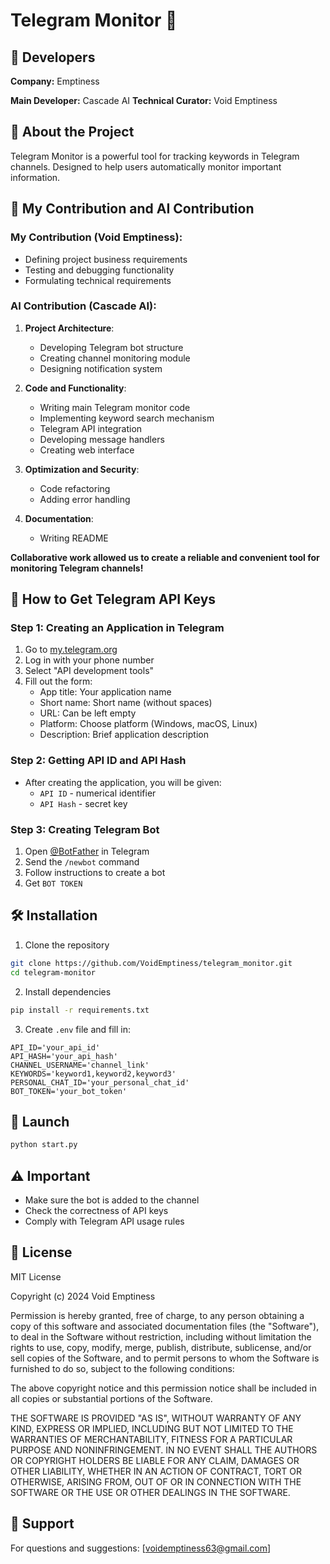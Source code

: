 # Telegram Monitor 🤖

## 👤 Developers

**Company:** Emptiness

**Main Developer:** Cascade AI
**Technical Curator:** Void Emptiness

## 🌟 About the Project

Telegram Monitor is a powerful tool for tracking keywords in Telegram channels. Designed to help users automatically monitor important information.

## 🚀 My Contribution and AI Contribution

### My Contribution (Void Emptiness):
- Defining project business requirements
- Testing and debugging functionality
- Formulating technical requirements

### AI Contribution (Cascade AI):
1. **Project Architecture**:
   - Developing Telegram bot structure
   - Creating channel monitoring module
   - Designing notification system

2. **Code and Functionality**:
   - Writing main Telegram monitor code
   - Implementing keyword search mechanism
   - Telegram API integration
   - Developing message handlers
   - Creating web interface

3. **Optimization and Security**:
   - Code refactoring
   - Adding error handling

4. **Documentation**:
   - Writing README

**Collaborative work allowed us to create a reliable and convenient tool for monitoring Telegram channels!**

## 🔧 How to Get Telegram API Keys

### Step 1: Creating an Application in Telegram
1. Go to [my.telegram.org](https://my.telegram.org/)
2. Log in with your phone number
3. Select "API development tools"
4. Fill out the form:
   - App title: Your application name
   - Short name: Short name (without spaces)
   - URL: Can be left empty
   - Platform: Choose platform (Windows, macOS, Linux)
   - Description: Brief application description

### Step 2: Getting API ID and API Hash
- After creating the application, you will be given:
  - `API ID` - numerical identifier
  - `API Hash` - secret key

### Step 3: Creating Telegram Bot
1. Open [@BotFather](https://t.me/BotFather) in Telegram
2. Send the `/newbot` command
3. Follow instructions to create a bot
4. Get `BOT TOKEN`

## 🛠 Installation

1. Clone the repository
```bash
git clone https://github.com/VoidEmptiness/telegram_monitor.git
cd telegram-monitor
```

2. Install dependencies
```bash
pip install -r requirements.txt
```

3. Create `.env` file and fill in:
```
API_ID='your_api_id'
API_HASH='your_api_hash'
CHANNEL_USERNAME='channel_link'
KEYWORDS='keyword1,keyword2,keyword3'
PERSONAL_CHAT_ID='your_personal_chat_id'
BOT_TOKEN='your_bot_token'
```

## 🚀 Launch

```bash
python start.py
```

## ⚠️ Important
- Make sure the bot is added to the channel
- Check the correctness of API keys
- Comply with Telegram API usage rules

## 📄 License

MIT License

Copyright (c) 2024 Void Emptiness

Permission is hereby granted, free of charge, to any person obtaining a copy
of this software and associated documentation files (the "Software"), to deal
in the Software without restriction, including without limitation the rights
to use, copy, modify, merge, publish, distribute, sublicense, and/or sell
copies of the Software, and to permit persons to whom the Software is
furnished to do so, subject to the following conditions:

The above copyright notice and this permission notice shall be included in all
copies or substantial portions of the Software.

THE SOFTWARE IS PROVIDED "AS IS", WITHOUT WARRANTY OF ANY KIND, EXPRESS OR
IMPLIED, INCLUDING BUT NOT LIMITED TO THE WARRANTIES OF MERCHANTABILITY,
FITNESS FOR A PARTICULAR PURPOSE AND NONINFRINGEMENT. IN NO EVENT SHALL THE
AUTHORS OR COPYRIGHT HOLDERS BE LIABLE FOR ANY CLAIM, DAMAGES OR OTHER
LIABILITY, WHETHER IN AN ACTION OF CONTRACT, TORT OR OTHERWISE, ARISING FROM,
OUT OF OR IN CONNECTION WITH THE SOFTWARE OR THE USE OR OTHER DEALINGS IN THE
SOFTWARE.

## 🤝 Support
For questions and suggestions: [voidemptiness63@gmail.com]
